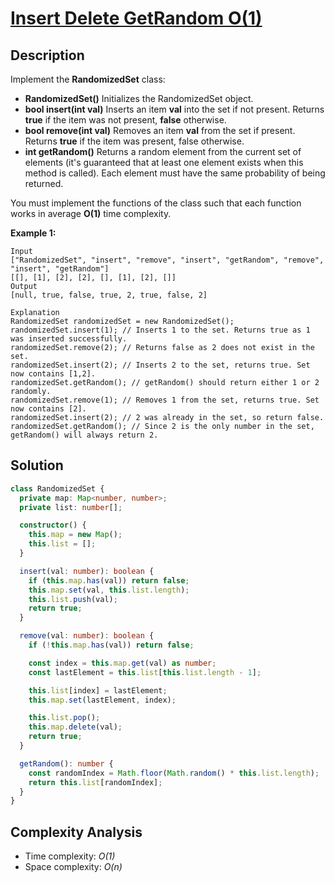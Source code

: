 # [Insert Delete GetRandom O(1)](https://leetcode.com/problems/insert-delete-getrandom-o1/)

## Description

Implement the **RandomizedSet** class:

- **RandomizedSet()** Initializes the RandomizedSet object.
- **bool insert(int val)** Inserts an item **val** into the set if not present. Returns **true** if the item was not present, **false** otherwise.
- **bool remove(int val)** Removes an item **val** from the set if present. Returns **true** if the item was present, false otherwise.
- **int getRandom()** Returns a random element from the current set of elements (it's guaranteed that at least one element exists when this method is called). Each element must have the same probability of being returned.

You must implement the functions of the class such that each function works in average **O(1)** time complexity.

**Example 1:**

```
Input
["RandomizedSet", "insert", "remove", "insert", "getRandom", "remove", "insert", "getRandom"]
[[], [1], [2], [2], [], [1], [2], []]
Output
[null, true, false, true, 2, true, false, 2]

Explanation
RandomizedSet randomizedSet = new RandomizedSet();
randomizedSet.insert(1); // Inserts 1 to the set. Returns true as 1 was inserted successfully.
randomizedSet.remove(2); // Returns false as 2 does not exist in the set.
randomizedSet.insert(2); // Inserts 2 to the set, returns true. Set now contains [1,2].
randomizedSet.getRandom(); // getRandom() should return either 1 or 2 randomly.
randomizedSet.remove(1); // Removes 1 from the set, returns true. Set now contains [2].
randomizedSet.insert(2); // 2 was already in the set, so return false.
randomizedSet.getRandom(); // Since 2 is the only number in the set, getRandom() will always return 2.
```

## Solution

```typescript
class RandomizedSet {
  private map: Map<number, number>;
  private list: number[];

  constructor() {
    this.map = new Map();
    this.list = [];
  }

  insert(val: number): boolean {
    if (this.map.has(val)) return false;
    this.map.set(val, this.list.length);
    this.list.push(val);
    return true;
  }

  remove(val: number): boolean {
    if (!this.map.has(val)) return false;

    const index = this.map.get(val) as number;
    const lastElement = this.list[this.list.length - 1];

    this.list[index] = lastElement;
    this.map.set(lastElement, index);

    this.list.pop();
    this.map.delete(val);
    return true;
  }

  getRandom(): number {
    const randomIndex = Math.floor(Math.random() * this.list.length);
    return this.list[randomIndex];
  }
}
```

## Complexity Analysis

- Time complexity: _O(1)_
- Space complexity: _O(n)_
